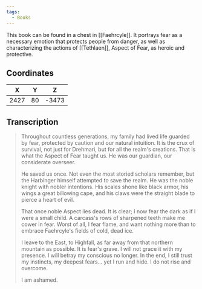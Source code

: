 ```yaml
---
tags:
  - Books
---
```


This book can be found in a chest in [[Faehrcyle]]. It portrays fear as a necessary emotion that protects people from danger, as well as characterizing the actions of [[Tethlaen]], Aspect of Fear, as heroic and protective.

## Coordinates
| **X** | **Y** | **Z** |
| :---: | :---: | :---: |
| 2427  |  80   | -3473 |

## Transcription
> Throughout countless generations, my family had lived life guarded by fear, protected by caution and our natural intuition. It is the crux of survival, not just for Drehmari, but for all the realm's creations. That is what the Aspect of Fear taught us. He was our guardian, our considerate overseer.
>
> He saved us once. Not even the most storied scholars remember, but the Harbinger himself attempted to save the realm. He was the noble knight with nobler intentions. His scales shone like black armor, his wings a great billowing cape, and his claws were the straight blade to pierce a heart of evil.
>
> That once noble Aspect lies dead. It is clear; I now fear the dark as if I were a small child. A carcass's rows of sharpened teeth make me cower in fear. Worst of all, I fear flame, and want nothing more than to embrace Faehrcyle's fields of cold, dead ice.
>
> I leave to the East, to Highfall, as far away from that northern mountain as possible. It is fear's grave. I will not grace it with my presence. I will betray my conscious no longer. In the end, I still trust my instincts, my deepest fears... yet I run and hide. I do not rise and overcome.
>
> I am ashamed.

